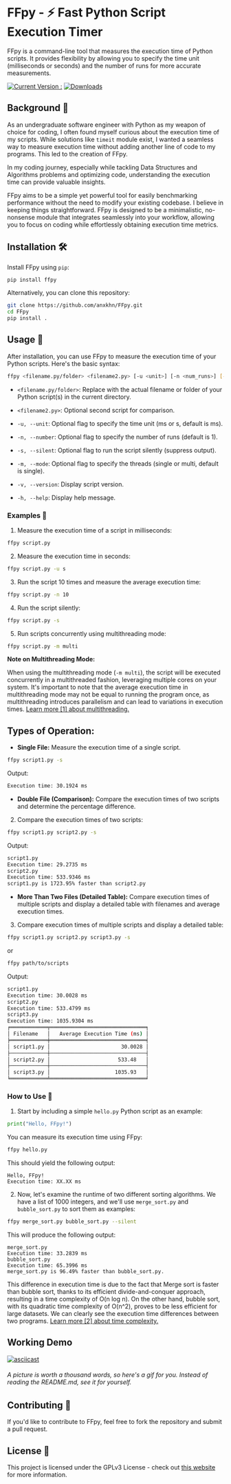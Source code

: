 # FFpy - ⚡ Fast Python Script Execution Timer

FFpy is a command-line tool that measures the execution time of Python scripts. It provides flexibility by allowing you to specify the time unit (milliseconds or seconds) and the number of runs for more accurate measurements.

[![Current Version : ](https://img.shields.io/badge/Version-1.6.2-blue.svg)](https://pypi.org/project/FFpy/1.6.2/)
[![Downloads](https://img.shields.io/pepy/dt/ffpy?label=Downloads)](https://pepy.tech/project/ffpy)


## Background 🚀

As an undergraduate software engineer with Python as my weapon of choice for coding, I often found myself curious about the execution time of my scripts. While solutions like `timeit` module exist, I wanted a seamless way to measure execution time without adding another line of code to my programs. This led to the creation of FFpy.

In my coding journey, especially while tackling Data Structures and Algorithms problems and optimizing code, understanding the execution time can provide valuable insights.

FFpy aims to be a simple yet powerful tool for easily benchmarking performance without the need to modify your existing codebase. I believe in keeping things straightforward. FFpy is designed to be a minimalistic, no-nonsense module that integrates seamlessly into your workflow, allowing you to focus on coding while effortlessly obtaining execution time metrics.

## Installation 🛠️

Install FFpy using `pip`:

```bash
pip install ffpy
```

Alternatively, you can clone this repository:

```bash
git clone https://github.com/anxkhn/FFpy.git
cd FFpy
pip install .
```

## Usage 🚨

After installation, you can use FFpy to measure the execution time of your Python scripts. Here's the basic syntax:

```bash
ffpy <filename.py/folder> <filename2.py> [-u <unit>] [-n <num_runs>] [-s] [-m <mode>] [-v] [-h]
```

- `<filename.py/folder>`:  Replace with the actual filename or folder of your Python script(s) in the current directory.
  
- `<filename2.py>`: Optional second script for comparison.
  
- `-u, --unit`: Optional flag to specify the time unit (ms or s, default is ms).
  
- `-n, --number`: Optional flag to specify the number of runs (default is 1).
  
- `-s, --silent`: Optional flag to run the script silently (suppress output).
  
- `-m, --mode`: Optional flag to specify the threads (single or multi, default is single).
  
- `-v, --version`: Display script version.
  
- `-h, --help`: Display help message.
  

### Examples 🌈

1. Measure the execution time of a script in milliseconds:

```bash
ffpy script.py
```

2. Measure the execution time in seconds:

```bash
ffpy script.py -u s
```

3. Run the script 10 times and measure the average execution time:

```bash
ffpy script.py -n 10
```

4. Run the script silently:

```bash
ffpy script.py -s
```

5. Run scripts concurrently using multithreading mode:

```bash
ffpy script.py -m multi
```

**Note on Multithreading Mode:**

When using the multithreading mode (`-m multi`), the script will be executed concurrently in a multithreaded fashion, leveraging multiple cores on your system. It's important to note that the average execution time in multithreading mode may not be equal to running the program once, as multithreading introduces parallelism and can lead to variations in execution times. [Learn more [1] about multithreading.](https://github.com/anxkhn/FFpy/blob/main/learn_more.md#1-learn-more-about-multithreading-and-how-it-works)


## Types of Operation:

- **Single File:** Measure the execution time of a single script.

```bash
ffpy script1.py -s
```

Output:
```bash
Execution time: 30.1924 ms
```
  
- **Double File (Comparison):** Compare the execution times of two scripts and determine the percentage difference.

2. Compare the execution times of two scripts:

```bash
ffpy script1.py script2.py -s
```

Output:
```bash
script1.py
Execution time: 29.2735 ms
script2.py
Execution time: 533.9346 ms
script1.py is 1723.95% faster than script2.py
```  

- **More Than Two Files (Detailed Table):** Compare execution times of multiple scripts and display a detailed table with filenames and average execution times.

3. Compare execution times of multiple scripts and display a detailed table:

```bash
ffpy script1.py script2.py script3.py -s
```

or 

```bash
ffpy path/to/scripts
```

Output:
```bash
script1.py
Execution time: 30.0028 ms
script2.py
Execution time: 533.4799 ms
script3.py
Execution time: 1035.9304 ms
╒════════════╤═══════════════════════════════╕
│ Filename   │   Average Execution Time (ms) │
╞════════════╪═══════════════════════════════╡
│ script1.py │                       30.0028 │
├────────────┼───────────────────────────────┤
│ script2.py │                      533.48   │
├────────────┼───────────────────────────────┤
│ script3.py │                     1035.93   │
╘════════════╧═══════════════════════════════╛
```


### How to Use 🤔

1. Start by including a simple `hello.py` Python script as an example:

```python
print("Hello, FFpy!")
```

You can measure its execution time using FFpy:

```bash
ffpy hello.py
```

This should yield the following output:

```
Hello, FFpy!
Execution time: XX.XX ms
```

2. Now, let's examine the runtime of two different sorting algorithms. We have a list of 1000 integers, and we'll use `merge_sort.py` and `bubble_sort.py` to sort them as examples:

```bash
ffpy merge_sort.py bubble_sort.py --silent
```

This will produce the following output:

```
merge_sort.py
Execution time: 33.2839 ms
bubble_sort.py
Execution time: 65.3996 ms
merge_sort.py is 96.49% faster than bubble_sort.py.
```

This difference in execution time is due to the fact that Merge sort is faster than bubble sort, thanks to its efficient divide-and-conquer approach, resulting in a time complexity of O(n log n). On the other hand, bubble sort, with its quadratic time complexity of O(n^2), proves to be less efficient for large datasets. We can clearly see the execution time differences between two programs. [Learn more [2] about time complexity.](https://github.com/anxkhn/FFpy/blob/main/learn_more.md#2-learn-more-about-sorting-algorithms-their-time-complexity-and-efficiency)

## Working Demo
[![asciicast](https://asciinema.org/a/627639.svg)](https://asciinema.org/a/627639)
###### A picture is worth a thousand words, so here's a gif for you. Instead of reading the README.md, see it for yourself.

## Contributing 🤝

If you'd like to contribute to FFpy, feel free to fork the repository and submit a pull request.

## License 📜

This project is licensed under the GPLv3 License - check out [this website](https://www.tldrlegal.com/license/gnu-general-public-license-v3-gpl-3) for more information.
